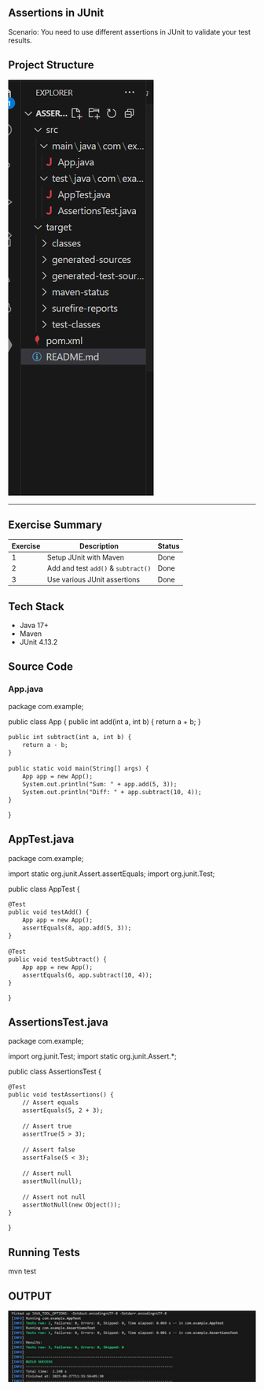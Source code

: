 ##  Assertions in JUnit 
Scenario: 
You need to use different assertions in JUnit to validate your test results.
## Project Structure
![Structure](./structure.png)


---

## Exercise Summary

| Exercise | Description                        | Status |
|----------|------------------------------------|--------|
| 1️     | Setup JUnit with Maven              |  Done |
| 2️   | Add and test `add()` & `subtract()` |  Done |
| 3️    | Use various JUnit assertions        |  Done |


##  Tech Stack

- Java 17+
- Maven
- JUnit 4.13.2



## Source Code

### App.java

package com.example;

public class App {
    public int add(int a, int b) {
        return a + b;
    }

    public int subtract(int a, int b) {
        return a - b;
    }

    public static void main(String[] args) {
        App app = new App();
        System.out.println("Sum: " + app.add(5, 3));
        System.out.println("Diff: " + app.subtract(10, 4));
    }
}


## AppTest.java
package com.example;

import static org.junit.Assert.assertEquals;
import org.junit.Test;

public class AppTest {

    @Test
    public void testAdd() {
        App app = new App();
        assertEquals(8, app.add(5, 3));
    }

    @Test
    public void testSubtract() {
        App app = new App();
        assertEquals(6, app.subtract(10, 4));
    }
}


##  AssertionsTest.java
package com.example;

import org.junit.Test;
import static org.junit.Assert.*;

public class AssertionsTest {

    @Test
    public void testAssertions() {
        // Assert equals
        assertEquals(5, 2 + 3);

        // Assert true
        assertTrue(5 > 3);

        // Assert false
        assertFalse(5 < 3);

        // Assert null
        assertNull(null);

        // Assert not null
        assertNotNull(new Object());
    }
}


## Running Tests

mvn test


## OUTPUT
![output](./output.jpg)